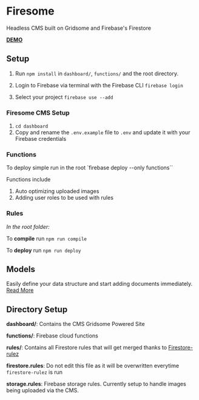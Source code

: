 # Firesome

Headless CMS built on Gridsome and Firebase's Firestore

**[DEMO](https://gridsome-firestore-starter.firebaseapp.com/)**


## Setup

  1. Run `npm install` in `dashboard/`, `functions/` and the root directory.

  2. Login to Firebase via terminal with the Firebase CLI `firebase login`

  3. Select your project `firebase use --add`

### Firesome CMS Setup

  1. `cd dashboard`
  2. Copy and rename the `.env.example` file to `.env` and update it with your Firebase credentials


### Functions

To deploy simple run in the root `firebase deploy --only functions``

Functions include

  1. Auto optimizing uploaded images
  2. Adding user roles to be used with rules


### Rules

*In the root folder:*

To **compile** run `npm run compile`

To **deploy** run `npm run deploy`

## Models

Easily define your data structure and start adding documents immediately. [Read More](https://github.com/u12206050/gridsome-firebase-admin/blob/master/dashboard/src/model/README.md)


## Directory Setup

  **dashboard/**: Contains the CMS Gridsome Powered Site

  **functions/**: Firebase cloud functions

  **rules/**: Contains all Firestore rules that will get merged thanks to [Firestore-rulez](https://github.com/lupas/firestore-rulez)

  **firestore.rules**: Do not edit this file as it will be
  overwritten everytime `firestore-rulez` is run

  **storage.rules**: Firebase storage rules. Currently setup to handle images being uploaded via the CMS.

